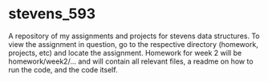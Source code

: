 # stevens_593
A repository of my assignments and projects for stevens data structures. 
To view the assignment in question, go to the respective directory (homework, projects, etc) 
and locate the assignment. Homework for week 2 will be homework/week2/... and 
will contain all relevant files, a readme on how to run the code, and the code itself. 
